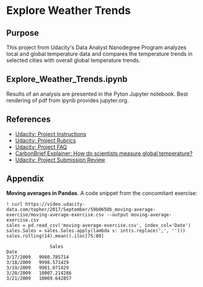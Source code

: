 # Explore Weather Trends

## Purpose
This project from Udacity's Data Analyst Nanodegree Program analyzes local and global temperature data and compares the temperature trends in selected cities with overall global temperature trends.

## Explore_Weather_Trends.ipynb
Results of an analysis are presented in the Pyton Jupyter notebook. Best rendering of pdf from ipynb provides jupyter.org.

## References
- [Udacity: Project Instructions](https://classroom.udacity.com/nanodegrees/nd002/parts/93426fc7-0e68-4957-b16b-9fde38776c26/modules/6cfbf770-e84f-4cb7-be34-2ae3e04b42a6/lessons/d551938c-d004-4801-a269-4b8dd784cc3b/project)
- [Udacity: Project Rubrics](https://review.udacity.com/#!/rubrics/1125/view)
- [Udacity: Project FAQ](https://sites.google.com/udacity.com/data-analyst-project-1/home)
- [CarbonBrief Explainer: How do scientists measure global temperature?](https://www.carbonbrief.org/explainer-how-do-scientists-measure-global-temperature)
- [Udacity: Project Submission Review](https://review.udacity.com/?utm_campaign=ret_000_auto_ndxxx_submission-reviewed&utm_source=blueshift&utm_medium=email&utm_content=reviewsapp-submission-reviewed&bsft_clkid=417ba2b2-348a-4ffb-ae78-a8ba97adda3b&bsft_uid=cdc7152a-1404-4c6c-a86f-5d67acbdf89a&bsft_mid=35dc52c4-9876-4cf8-9346-643ddceb6003&bsft_eid=6f154690-7543-4582-9be7-e397af208dbd&bsft_txnid=a580e9fb-68e7-435e-b4dd-bc62e7557ca5&bsft_mime_type=html&bsft_ek=2021-08-25T07%3A52%3A48Z&bsft_aaid=8d7e276e-4a10-41b2-8868-423fe96dd6b2&bsft_lx=2&bsft_tv=5#!/reviews/3122246)


## Appendix
**Moving averages in Pandas**. A code snippet from the concomitant exercise:
```
! curl https://video.udacity-data.com/topher/2017/September/59b0650b_moving-average-exercise/moving-average-exercise.csv --output moving-average-exercise.csv
sales = pd.read_csv('moving-average-exercise.csv', index_col='Date')
sales.Sales = sales.Sales.apply(lambda s: int(s.replace(',', '')))
sales.rolling(14).mean().iloc[75:80]

                Sales
Date	
3/17/2009	9980.785714
3/18/2009	9998.571429
3/19/2009	9981.071429
3/20/2009	10007.214286
3/21/2009	10069.642857

```
<!--
SELECT *
FROM city_list
WHERE city in ('Prague', 'Johannesburg', 'New York', 
               'Shanghai', 'Sydney', 'Rio De Janeiro')
-->
